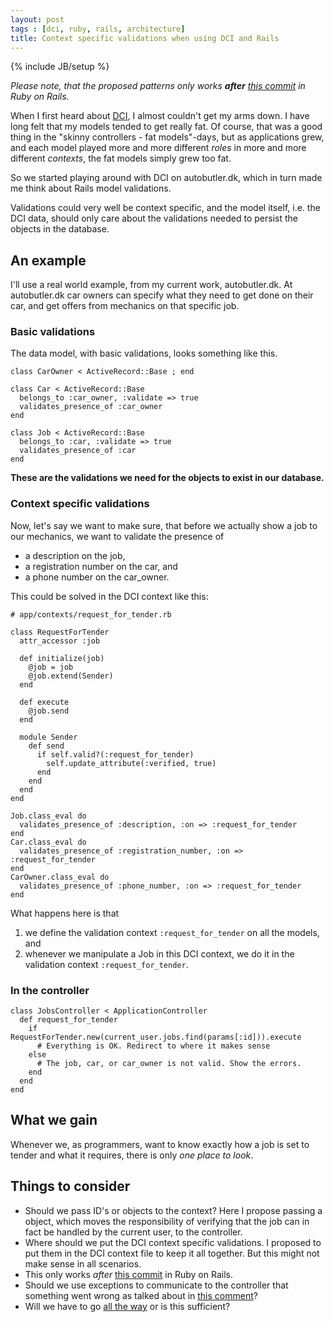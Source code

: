 ```yaml
---
layout: post
tags : [dci, ruby, rails, architecture]
title: Context specific validations when using DCI and Rails
---
```

{% include JB/setup %}

_Please note, that the proposed patterns only works **after** [this commit](https://github.com/rails/rails/commit/9b15e01c219013825275e7e10140d9883d148c8c) in Ruby on Rails._

When I first heard about [DCI](http://en.wikipedia.org/wiki/Data,_Context,_and_Interaction), I almost couldn't get my arms down. I have long felt that my models tended to get really fat. Of course, that was a good thing in the "skinny controllers - fat models"-days, but as applications grew, and each model played more and more different _roles_ in more and more different _contexts_, the fat models simply grew too fat.

So we started playing around with DCI on autobutler.dk, which in turn made me think about Rails model validations.

Validations could very well be context specific, and the model itself, i.e. the DCI data, should only care about the validations needed to persist the objects in the database.

## An example

I'll use a real world example, from my current work, autobutler.dk. At autobutler.dk car owners can specify what they need to get done on their car, and get offers from mechanics on that specific job.

### Basic validations

The data model, with basic validations, looks something like this.

    class CarOwner < ActiveRecord::Base ; end

    class Car < ActiveRecord::Base
      belongs_to :car_owner, :validate => true
      validates_presence_of :car_owner
    end

    class Job < ActiveRecord::Base
      belongs_to :car, :validate => true
      validates_presence_of :car
    end

**These are the validations we need for the objects to exist in our database.**

### Context specific validations

Now, let's say we want to make sure, that before we actually show a job to our mechanics, we want to validate the presence of 

* a description on the job,
* a registration number on the car, and
* a phone number on the car_owner.

This could be solved in the DCI context like this:

    # app/contexts/request_for_tender.rb

    class RequestForTender
      attr_accessor :job

      def initialize(job)
        @job = job
        @job.extend(Sender)
      end

      def execute
        @job.send
      end

      module Sender
        def send
          if self.valid?(:request_for_tender)
            self.update_attribute(:verified, true)
          end
        end
      end
    end

    Job.class_eval do
      validates_presence_of :description, :on => :request_for_tender
    end
    Car.class_eval do
      validates_presence_of :registration_number, :on => :request_for_tender
    end
    CarOwner.class_eval do
      validates_presence_of :phone_number, :on => :request_for_tender
    end

What happens here is that

1. we define the validation context `:request_for_tender` on all the models, and
1. whenever we manipulate a Job in this DCI context, we do it in the validation context `:request_for_tender`.

### In the controller

    class JobsController < ApplicationController
      def request_for_tender
        if RequestForTender.new(current_user.jobs.find(params[:id])).execute
          # Everything is OK. Redirect to where it makes sense
        else
          # The job, car, or car_owner is not valid. Show the errors.
        end
      end
    end

## What we gain

Whenever we, as programmers, want to know exactly how a job is set to tender and what it requires, there is only _one place to look_.

## Things to consider

* Should we pass ID's or objects to the context? Here I propose passing a object, which moves the responsibility of verifying that the job can in fact be handled by the current user, to the controller.
* Where should we put the DCI context specific validations. I proposed to put them in the DCI context file to keep it all together. But this might not make sense in all scenarios.
* This only works _after_ [this commit](https://github.com/rails/rails/commit/9b15e01c219013825275e7e10140d9883d148c8c) in Ruby on Rails.
* Should we use exceptions to communicate to the controller that something went wrong as talked about in [this comment](http://mikepackdev.com/blog_posts/24-the-right-way-to-code-dci-in-ruby#comment-454457934)?
* Will we have to go [all the way](https://github.com/cjbottaro/schizo) or is this sufficient?